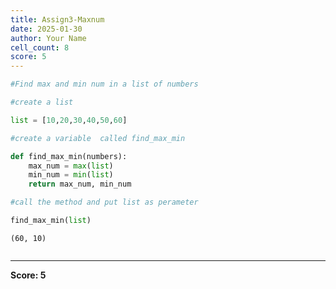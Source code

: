 ```yaml
---
title: Assign3-Maxnum
date: 2025-01-30
author: Your Name
cell_count: 8
score: 5
---
```


```python
#Find max and min num in a list of numbers
```


```python
#create a list
```


```python
list = [10,20,30,40,50,60]
```


```python
#create a variable  called find_max_min
```


```python
def find_max_min(numbers):
    max_num = max(list)
    min_num = min(list)
    return max_num, min_num
```


```python
#call the method and put list as perameter
```


```python
find_max_min(list)
```




    (60, 10)




```python

```


---
**Score: 5**
